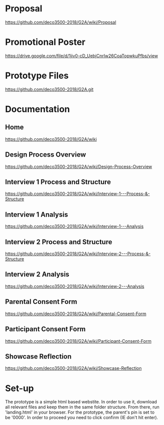 # Proposal
https://github.com/deco3500-2018/G2A/wiki/Proposal


# Promotional Poster
https://drive.google.com/file/d/1jiv0-cD_UebjCnrIw26CoaTopwkuPfbs/view


# Prototype Files
https://github.com/deco3500-2018/G2A.git


# Documentation

## Home
https://github.com/deco3500-2018/G2A/wiki

## Design Process Overview
https://github.com/deco3500-2018/G2A/wiki/Design-Process-Overview

## Interview 1 Process and Structure
https://github.com/deco3500-2018/G2A/wiki/Interview-1---Process-&-Structure

## Interview 1 Analysis
https://github.com/deco3500-2018/G2A/wiki/Interview-1---Analysis

## Interview 2 Process and Structure
https://github.com/deco3500-2018/G2A/wiki/Interview-2---Process-&-Structure

## Interview 2 Analysis
https://github.com/deco3500-2018/G2A/wiki/Interview-2---Analysis

## Parental Consent Form
https://github.com/deco3500-2018/G2A/wiki/Parental-Consent-Form

## Participant Consent Form
https://github.com/deco3500-2018/G2A/wiki/Participant-Consent-Form

## Showcase Reflection
https://github.com/deco3500-2018/G2A/wiki/Showcase-Reflection

# Set-up
The prototype is a simple html based webstite. In order to use it, download all 
relevant files and keep them in the same folder structure. From there, run 
'landing.html' in your browser. For the prototype, the parent's pin is set to 
be '0000'. In order to proceed you need to click confirm (IE don't hit enter).